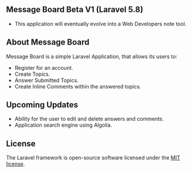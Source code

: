 ## Message Board Beta V1 (Laravel 5.8)
- This application will eventually evolve into a Web Developers note tool.

## About Message Board

Message Board is a simple Laravel Application, that allows its users to:
- Register for an account.
- Create Topics.
- Answer Submitted Topics.
- Create Inline Comments within the answered topics.

## Upcoming Updates
- Ability for the user to edit and delete answers and comments.
- Application search engine using Algolia.


## License

The Laravel framework is open-source software licensed under the [MIT license](https://opensource.org/licenses/MIT).


